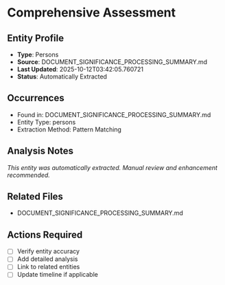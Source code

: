 # Comprehensive Assessment

## Entity Profile
- **Type**: Persons
- **Source**: DOCUMENT_SIGNIFICANCE_PROCESSING_SUMMARY.md
- **Last Updated**: 2025-10-12T03:42:05.760721
- **Status**: Automatically Extracted

## Occurrences
- Found in: DOCUMENT_SIGNIFICANCE_PROCESSING_SUMMARY.md
- Entity Type: persons
- Extraction Method: Pattern Matching

## Analysis Notes
*This entity was automatically extracted. Manual review and enhancement recommended.*

## Related Files
- DOCUMENT_SIGNIFICANCE_PROCESSING_SUMMARY.md

## Actions Required
- [ ] Verify entity accuracy
- [ ] Add detailed analysis
- [ ] Link to related entities
- [ ] Update timeline if applicable
